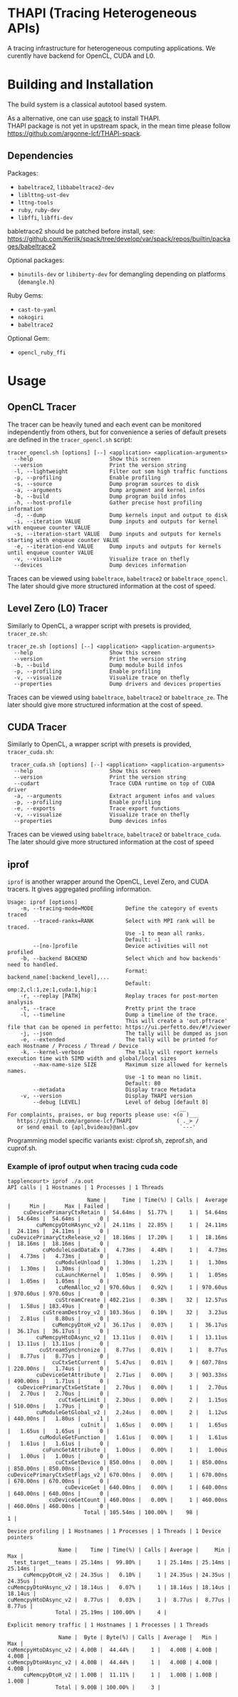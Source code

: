 # THAPI (Tracing Heterogeneous APIs)

A tracing infrastructure for heterogeneous computing applications. We curently have backend for OpenCL, CUDA and L0.

# Building and Installation

The build system is a classical autotool based system.

As a alternative, one can use [spack](https://github.com/spack/spack) to install THAPI.  
THAPI package is not yet in upstream spack, in the mean time please follow https://github.com/argonne-lcf/THAPI-spack.

## Dependencies

Packages:
 - `babeltrace2`, `libbabeltrace2-dev`
 - `liblttng-ust-dev`
 - `lttng-tools`
 - `ruby`, `ruby-dev`
 - `libffi`, `libffi-dev`

babletrace2 should be patched before install, see:
https://github.com/Kerilk/spack/tree/develop/var/spack/repos/builtin/packages/babeltrace2

Optional packages:
 - `binutils-dev` or `libiberty-dev` for demangling depending on platforms (`demangle.h`)

Ruby Gems:
 - `cast-to-yaml`
 - `nokogiri`
 - `babeltrace2`

Optional Gem:
 - `opencl_ruby_ffi`

# Usage

## OpenCL Tracer

The tracer can be heavily tuned and each event can be monitored independently from others, but for convenience a series of default presets are defined in the `tracer_opencl.sh` script:
```
tracer_opencl.sh [options] [--] <application> <application-arguments>
  --help                        Show this screen
  --version                     Print the version string
  -l, --lightweight             Filter out som high traffic functions
  -p, --profiling               Enable profiling
  -s, --source                  Dump program sources to disk
  -a, --arguments               Dump argument and kernel infos
  -b, --build                   Dump program build infos
  -h, --host-profile            Gather precise host profiling information
  -d, --dump                    Dump kernels input and output to disk
  -i, --iteration VALUE         Dump inputs and outputs for kernel with enqueue counter VALUE
  -s, --iteration-start VALUE   Dump inputs and outputs for kernels starting with enqueue counter VALUE
  -e, --iteration-end VALUE     Dump inputs and outputs for kernels until enqueue counter VALUE
  -v, --visualize               Visualize trace on thefly
  --devices                     Dump devices information
```

Traces can be viewed using `babeltrace`, `babeltrace2` or `babeltrace_opencl`. The later should give more structured information at the cost of speed.

## Level Zero (L0) Tracer

Similarly to OpenCL, a wrapper script with presets is provided, `tracer_ze.sh`:
```
tracer_ze.sh [options] [--] <application> <application-arguments>
  --help                        Show this screen
  --version                     Print the version string
  -b, --build                   Dump module build infos
  -p, --profiling               Enable profiling
  -v, --visualize               Visualize trace on thefly
  --properties                  Dump drivers and devices properties
```
Traces can be viewed using `babeltrace`, `babeltrace2` or `babeltrace_ze`. The later should give more structured information at the cost of speed.

## CUDA Tracer

Similarly to OpenCL, a wrapper script with presets is provided, `tracer_cuda.sh`:
```
 tracer_cuda.sh [options] [--] <application> <application-arguments>
  --help                        Show this screen
  --version                     Print the version string
  --cudart                      Trace CUDA runtime on top of CUDA driver
  -a, --arguments               Extract argument infos and values
  -p, --profiling               Enable profiling
  -e, --exports                 Trace export functions
  -v, --visualize               Visualize trace on thefly
  --properties                  Dump devices infos
```
 Traces can be viewed using `babeltrace`, `babeltrace2` or `babeltrace_cuda`. The later should give more structured information at the cost of speed

## iprof

`iprof` is another wrapper around the OpenCL, Level Zero, and CUDA tracers. It gives aggregated profiling information.

```
Usage: iprof [options]
    -m, --tracing-mode=MODE          Define the category of events traced
        --traced-ranks=RANK          Select with MPI rank will be traced.
                                     Use -1 to mean all ranks.
                                     Default: -1
        --[no-]profile               Device activities will not profiled
    -b, --backend BACKEND            Select which and how backends' need to handled.
                                     Format: backend_name[:backend_level],...
                                     Default: omp:2,cl:1,ze:1,cuda:1,hip:1
    -r, --replay [PATH]              Replay traces for post-morten analysis
    -t, --trace                      Pretty print the trace
    -l, --timeline                   Dump a timeline of the trace.
                                     This will create a 'out.pftrace' file that can be opened in perfetto: https://ui.perfetto.dev/#!/viewer
    -j, --json                       The tally will be dumped as json
    -e, --extended                   The tally will be printed for each Hostname / Process / Thread / Device
    -k, --kernel-verbose             The tally will report kernels execution time with SIMD width and global/local sizes
        --max-name-size SIZE         Maximum size allowed for kernels names.
                                     Use -1 to mean no limit.
                                     Default: 80
        --metadata                   Display trace Metadata
    -v, --version                    Display THAPI version
        --debug [LEVEL]              Level of debug [default 0]
                                                      __
For complaints, praises, or bug reports please use: <(o )___
   https://github.com/argonne-lcf/THAPI              ( ._> /
   or send email to {apl,bvideau}@anl.gov             `---'
```

Programming model specific variants exist: clprof.sh, zeprof.sh, and cuprof.sh.

### Example of iprof output when tracing cuda code

```
tapplencourt> iprof ./a.out
API calls | 1 Hostnames | 1 Processes | 1 Threads

                         Name |     Time | Time(%) | Calls |  Average |      Min |      Max | Failed |
     cuDevicePrimaryCtxRetain |  54.64ms |  51.77% |     1 |  54.64ms |  54.64ms |  54.64ms |      0 |
         cuMemcpyDtoHAsync_v2 |  24.11ms |  22.85% |     1 |  24.11ms |  24.11ms |  24.11ms |      0 |
 cuDevicePrimaryCtxRelease_v2 |  18.16ms |  17.20% |     1 |  18.16ms |  18.16ms |  18.16ms |      0 |
           cuModuleLoadDataEx |   4.73ms |   4.48% |     1 |   4.73ms |   4.73ms |   4.73ms |      0 |
               cuModuleUnload |   1.30ms |   1.23% |     1 |   1.30ms |   1.30ms |   1.30ms |      0 |
               cuLaunchKernel |   1.05ms |   0.99% |     1 |   1.05ms |   1.05ms |   1.05ms |      0 |
                cuMemAlloc_v2 | 970.60us |   0.92% |     1 | 970.60us | 970.60us | 970.60us |      0 |
               cuStreamCreate | 402.21us |   0.38% |    32 |  12.57us |   1.58us | 183.49us |      0 |
           cuStreamDestroy_v2 | 103.36us |   0.10% |    32 |   3.23us |   2.81us |   8.80us |      0 |
              cuMemcpyDtoH_v2 |  36.17us |   0.03% |     1 |  36.17us |  36.17us |  36.17us |      0 |
         cuMemcpyHtoDAsync_v2 |  13.11us |   0.01% |     1 |  13.11us |  13.11us |  13.11us |      0 |
          cuStreamSynchronize |   8.77us |   0.01% |     1 |   8.77us |   8.77us |   8.77us |      0 |
              cuCtxSetCurrent |   5.47us |   0.01% |     9 | 607.78ns | 220.00ns |   1.74us |      0 |
         cuDeviceGetAttribute |   2.71us |   0.00% |     3 | 903.33ns | 490.00ns |   1.71us |      0 |
   cuDevicePrimaryCtxGetState |   2.70us |   0.00% |     1 |   2.70us |   2.70us |   2.70us |      0 |
                cuCtxGetLimit |   2.30us |   0.00% |     2 |   1.15us | 510.00ns |   1.79us |      0 |
         cuModuleGetGlobal_v2 |   2.24us |   0.00% |     2 |   1.12us | 440.00ns |   1.80us |      1 |
                       cuInit |   1.65us |   0.00% |     1 |   1.65us |   1.65us |   1.65us |      0 |
          cuModuleGetFunction |   1.61us |   0.00% |     1 |   1.61us |   1.61us |   1.61us |      0 |
           cuFuncGetAttribute |   1.00us |   0.00% |     1 |   1.00us |   1.00us |   1.00us |      0 |
               cuCtxGetDevice | 850.00ns |   0.00% |     1 | 850.00ns | 850.00ns | 850.00ns |      0 |
cuDevicePrimaryCtxSetFlags_v2 | 670.00ns |   0.00% |     1 | 670.00ns | 670.00ns | 670.00ns |      0 |
                  cuDeviceGet | 640.00ns |   0.00% |     1 | 640.00ns | 640.00ns | 640.00ns |      0 |
             cuDeviceGetCount | 460.00ns |   0.00% |     1 | 460.00ns | 460.00ns | 460.00ns |      0 |
                        Total | 105.54ms | 100.00% |    98 |                                       1 |

Device profiling | 1 Hostnames | 1 Processes | 1 Threads | 1 Device pointers

                Name |    Time | Time(%) | Calls | Average |     Min |     Max |
  test_target__teams | 25.14ms |  99.80% |     1 | 25.14ms | 25.14ms | 25.14ms |
     cuMemcpyDtoH_v2 | 24.35us |   0.10% |     1 | 24.35us | 24.35us | 24.35us |
cuMemcpyDtoHAsync_v2 | 18.14us |   0.07% |     1 | 18.14us | 18.14us | 18.14us |
cuMemcpyHtoDAsync_v2 |  8.77us |   0.03% |     1 |  8.77us |  8.77us |  8.77us |
               Total | 25.19ms | 100.00% |     4 |

Explicit memory traffic | 1 Hostnames | 1 Processes | 1 Threads

                Name |  Byte | Byte(%) | Calls | Average |   Min |   Max |
cuMemcpyHtoDAsync_v2 | 4.00B |  44.44% |     1 |   4.00B | 4.00B | 4.00B |
cuMemcpyDtoHAsync_v2 | 4.00B |  44.44% |     1 |   4.00B | 4.00B | 4.00B |
     cuMemcpyDtoH_v2 | 1.00B |  11.11% |     1 |   1.00B | 1.00B | 1.00B |
               Total | 9.00B | 100.00% |     3 |
```
